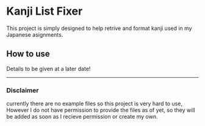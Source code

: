 # Kanji List Fixer
This project is simply designed to help retrive and format kanji used in my Japanese asignments.

## How to use
Details to be given at a later date!

---
### Disclaimer
currently there are no example files so this project is very hard to use, However I do not have permission to provide the files as of yet, so they will be added as soon as I recieve permission or create my own.